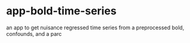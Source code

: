 # app-bold-time-series
an app to get nuisance regressed time series from a preprocessed bold, confounds, and a parc
